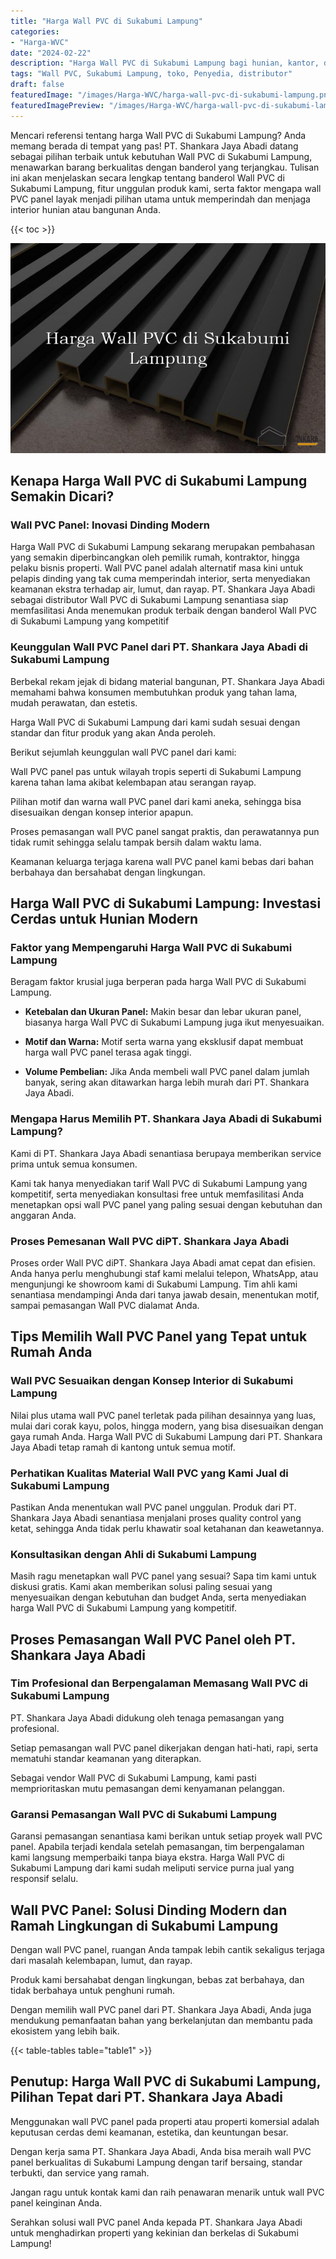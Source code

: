 ```yaml
---
title: "Harga Wall PVC di Sukabumi Lampung"
categories:
- "Harga-WVC"
date: "2024-02-22"
description: "Harga Wall PVC di Sukabumi Lampung bagi hunian, kantor, dan gerai. Material terbaik, variasi motif, warna modern, beserta jasa instalasi dikerjakan oleh teknisi ahli dan kepastian resmi!|Layanan distribusi Wall PVC di Sukabumi Lampung untuk keperluan hunian, office, maupun ritel, beserta produk berkualitas dan penempatan oleh tenaga ahli profesional dan kepastian resmi.|Pilihan Wall PVC di Sukabumi Lampung yang terpercaya bagi tempat tinggal, perkantoran, serta ritel, bersama produk unggulan dan instalasi dikerjakan oleh teknisi profesional dan garansi resmi.|Penjualan Wall PVC di Sukabumi Lampung bagi rumah, kantor, dan toko, beserta produk unggulan dan penempatan dikerjakan oleh tenaga ahli profesional, dilengkapi beserta garansi resmi.}"
tags: "Wall PVC, Sukabumi Lampung, toko, Penyedia, distributor"
draft: false
featuredImage: "/images/Harga-WVC/harga-wall-pvc-di-sukabumi-lampung.png"
featuredImagePreview: "/images/Harga-WVC/harga-wall-pvc-di-sukabumi-lampung.png"
---
```


Mencari referensi tentang harga Wall PVC di Sukabumi Lampung? Anda memang berada di tempat yang pas! PT. Shankara Jaya Abadi datang sebagai pilihan terbaik untuk kebutuhan Wall PVC di Sukabumi Lampung, menawarkan barang berkualitas dengan banderol yang terjangkau. Tulisan ini akan menjelaskan secara lengkap tentang banderol Wall PVC di Sukabumi Lampung, fitur unggulan produk kami, serta faktor mengapa wall PVC panel layak menjadi pilihan utama untuk memperindah dan menjaga interior hunian atau bangunan Anda.

{{< toc >}}

![Harga Wall PVC di Sukabumi Lampung](/images/Harga-WVC/Harga-Wall-PVC-di-Sukabumi-Lampung.png)

## Kenapa Harga Wall PVC di Sukabumi Lampung Semakin Dicari?

### Wall PVC Panel: Inovasi Dinding Modern

Harga Wall PVC di Sukabumi Lampung sekarang merupakan pembahasan yang semakin diperbincangkan oleh pemilik rumah, kontraktor, hingga pelaku bisnis properti. Wall PVC panel adalah alternatif masa kini untuk pelapis dinding yang tak cuma memperindah interior, serta menyediakan keamanan ekstra terhadap air, lumut, dan rayap. PT. Shankara Jaya Abadi sebagai distributor Wall PVC di Sukabumi Lampung senantiasa siap memfasilitasi Anda menemukan produk terbaik dengan banderol Wall PVC di Sukabumi Lampung yang kompetitif

### Keunggulan Wall PVC Panel dari PT. Shankara Jaya Abadi di Sukabumi Lampung

Berbekal rekam jejak di bidang material bangunan, PT. Shankara Jaya Abadi memahami bahwa konsumen membutuhkan produk yang tahan lama, mudah perawatan, dan estetis.

Harga Wall PVC di Sukabumi Lampung dari kami sudah sesuai dengan standar dan fitur produk yang akan Anda peroleh.

Berikut sejumlah keunggulan wall PVC panel dari kami:

Wall PVC panel pas untuk wilayah tropis seperti di Sukabumi Lampung karena tahan lama akibat kelembapan atau serangan rayap.

Pilihan motif dan warna wall PVC panel dari kami aneka, sehingga bisa disesuaikan dengan konsep interior apapun.

Proses pemasangan wall PVC panel sangat praktis, dan perawatannya pun tidak rumit sehingga selalu tampak bersih dalam waktu lama.

Keamanan keluarga terjaga karena wall PVC panel kami bebas dari bahan berbahaya dan bersahabat dengan lingkungan.

## Harga Wall PVC di Sukabumi Lampung: Investasi Cerdas untuk Hunian Modern

### Faktor yang Mempengaruhi Harga Wall PVC di Sukabumi Lampung

Beragam faktor krusial juga berperan pada harga Wall PVC di Sukabumi Lampung.

- **Ketebalan dan Ukuran Panel:** Makin besar dan lebar ukuran panel, biasanya harga Wall PVC di Sukabumi Lampung juga ikut menyesuaikan.

- **Motif dan Warna:** Motif serta warna yang eksklusif dapat membuat harga wall PVC panel terasa agak tinggi.

- **Volume Pembelian:** Jika Anda membeli wall PVC panel dalam jumlah banyak, sering akan ditawarkan harga lebih murah dari PT. Shankara Jaya Abadi.

### Mengapa Harus Memilih PT. Shankara Jaya Abadi di Sukabumi Lampung?

Kami di PT. Shankara Jaya Abadi senantiasa berupaya memberikan service prima untuk semua konsumen.

Kami tak hanya menyediakan tarif Wall PVC di Sukabumi Lampung yang kompetitif, serta menyediakan konsultasi free untuk memfasilitasi Anda menetapkan opsi wall PVC panel yang paling sesuai dengan kebutuhan dan anggaran Anda.

### Proses Pemesanan Wall PVC diPT. Shankara Jaya Abadi

Proses order Wall PVC diPT. Shankara Jaya Abadi amat cepat dan efisien. Anda hanya perlu menghubungi staf kami melalui telepon, WhatsApp, atau mengunjungi ke showroom kami di Sukabumi Lampung. Tim ahli kami senantiasa mendampingi Anda dari tanya jawab desain, menentukan motif, sampai pemasangan Wall PVC dialamat Anda.

## Tips Memilih Wall PVC Panel yang Tepat untuk Rumah Anda

### Wall PVC Sesuaikan dengan Konsep Interior di Sukabumi Lampung

Nilai plus utama wall PVC panel terletak pada pilihan desainnya yang luas, mulai dari corak kayu, polos, hingga modern, yang bisa disesuaikan dengan gaya rumah Anda. Harga Wall PVC di Sukabumi Lampung dari PT. Shankara Jaya Abadi tetap ramah di kantong untuk semua motif.

### Perhatikan Kualitas Material Wall PVC yang Kami Jual di Sukabumi Lampung

Pastikan Anda menentukan wall PVC panel unggulan. Produk dari PT. Shankara Jaya Abadi senantiasa menjalani proses quality control yang ketat, sehingga Anda tidak perlu khawatir soal ketahanan dan keawetannya.

### Konsultasikan dengan Ahli di Sukabumi Lampung

Masih ragu menetapkan wall PVC panel yang sesuai? Sapa tim kami untuk diskusi gratis. Kami akan memberikan solusi paling sesuai yang menyesuaikan dengan kebutuhan dan budget Anda, serta menyediakan harga Wall PVC di Sukabumi Lampung yang kompetitif.

## Proses Pemasangan Wall PVC Panel oleh PT. Shankara Jaya Abadi

### Tim Profesional dan Berpengalaman Memasang Wall PVC di Sukabumi Lampung

PT. Shankara Jaya Abadi didukung oleh tenaga pemasangan yang profesional.

Setiap pemasangan wall PVC panel dikerjakan dengan hati-hati, rapi, serta mematuhi standar keamanan yang diterapkan.

Sebagai vendor Wall PVC di Sukabumi Lampung, kami pasti memprioritaskan mutu pemasangan demi kenyamanan pelanggan.

### Garansi Pemasangan Wall PVC di Sukabumi Lampung

Garansi pemasangan senantiasa kami berikan untuk setiap proyek wall PVC panel. Apabila terjadi kendala setelah pemasangan, tim berpengalaman kami langsung memperbaiki tanpa biaya ekstra. Harga Wall PVC di Sukabumi Lampung dari kami sudah meliputi service purna jual yang responsif selalu.

## Wall PVC Panel: Solusi Dinding Modern dan Ramah Lingkungan di Sukabumi Lampung

Dengan wall PVC panel, ruangan Anda tampak lebih cantik sekaligus terjaga dari masalah kelembapan, lumut, dan rayap.

Produk kami bersahabat dengan lingkungan, bebas zat berbahaya, dan tidak berbahaya untuk penghuni rumah.

Dengan memilih wall PVC panel dari PT. Shankara Jaya Abadi, Anda juga mendukung pemanfaatan bahan yang berkelanjutan dan membantu pada ekosistem yang lebih baik.

{{< table-tables table="table1" >}}

## Penutup: Harga Wall PVC di Sukabumi Lampung, Pilihan Tepat dari PT. Shankara Jaya Abadi

Menggunakan wall PVC panel pada properti atau properti komersial adalah keputusan cerdas demi keamanan, estetika, dan keuntungan besar.

Dengan kerja sama PT. Shankara Jaya Abadi, Anda bisa meraih wall PVC panel berkualitas di Sukabumi Lampung dengan tarif bersaing, standar terbukti, dan service yang ramah.

Jangan ragu untuk kontak kami dan raih penawaran menarik untuk wall PVC panel keinginan Anda.

Serahkan solusi wall PVC panel Anda kepada PT. Shankara Jaya Abadi untuk menghadirkan properti yang kekinian dan berkelas di Sukabumi Lampung!
